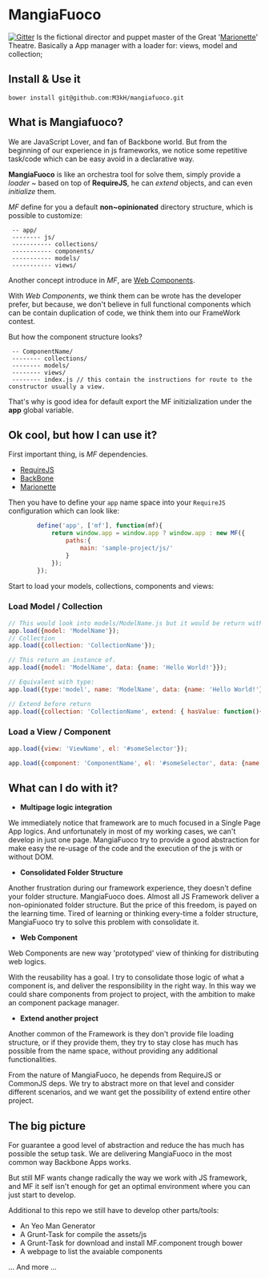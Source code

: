 MangiaFuoco
==========
[![Gitter](https://badges.gitter.im/Join%20Chat.svg)](https://gitter.im/M3kH/mangiafuoco?utm_source=badge&utm_medium=badge&utm_campaign=pr-badge)
Is the fictional director and puppet master of the Great '[Marionette](http://www.marionettejs.com)' Theatre.
Basically a App manager with a loader for: views, model and collection;

## Install & Use it
```
bower install git@github.com:M3kH/mangiafuoco.git
```
## What is Mangiafuoco?
We are JavaScript Lover, and fan of Backbone world.
But from the beginning of our experience in js frameworks, we notice some repetitive task/code which can be easy avoid in a declarative way.

**MangiaFuoco** is like an orchestra tool for solve them, simply provide a *loader* ~  based on top of **RequireJS**, he can *extend* objects, and can even *initialize* them.

*MF* define for you a default **non~opinionated** directory structure, which is possible to customize:

```
 -- app/
 -------- js/
 ----------- collections/
 ----------- components/
 ----------- models/
 ----------- views/
```

Another concept introduce in *MF*, are [Web Components](http://webcomponents.org/).

With *Web Components*, we think them can be wrote has the developer prefer, but because, we don't believe in full functional components which can be contain duplication of code, we think them into our FrameWork contest.

But how the component structure looks?

```
 -- ComponentName/
 -------- collections/
 -------- models/
 -------- views/
 -------- index.js // this contain the instructions for route to the constructor usually a view.
```

That's why is good idea for default export the MF initizialization under the **app** global variable.


## Ok cool, but how I can use it?
First important thing, is *MF* dependencies.

- [RequireJS](http://www.requirejs.org)
- [BackBone](http://www.backbonejs.org)
- [Marionette](http://www.marionettejs.org)

Then you have to define your `app` name space into your `RequireJS` configuration which can look like:

```javascript
        define('app', ['mf'], function(mf){
            return window.app = window.app ? window.app : new MF({
                paths:{
                    main: 'sample-project/js/'
                }
            });
        });
```

Start to load your models, collections, components and views:

### Load Model / Collection
```javascript
// This would look into models/ModelName.js but it would be return without be initialize
app.load({model: 'ModelName'}); 
// Collection
app.load({collection: 'CollectionName'});

// This return an instance of.
app.load({model: 'ModelName', data: {name: 'Hello World!'}});

// Equivalent with type:
app.load({type:'model', name: 'ModelName', data: {name: 'Hello World!'}});

// Extend before return
app.load({collection: 'CollectionName', extend: { hasValue: function(){ return this.value ? true : false}}});
```

### Load a View / Component
```javascript
app.load({view: 'ViewName', el: '#someSelector'}); 

app.load({component: 'ComponentName', el: '#someSelector', data: {name: 'Hello World!'}});
```

## What can I do with it?

- **Multipage logic integration**

 We immediately notice that framework are to much focused in a Single Page App logics.
And unfortunately in most of my working cases, we can't develop in just one page.
MangiaFuoco try to provide a good abstraction for make easy the re-usage of the code and the execution of the js with or without DOM.

- **Consolidated Folder Structure**

 Another frustration during our framework experience, they doesn't define your folder structure. MangiaFuoco does.
Almost all JS Framework deliver a non-opinionated folder structure. But the price of this freedom, is payed on the learning time.
Tired of learning or thinking every-time a folder structure, MangiaFuoco try to solve this problem with consolidate it.

- **Web Component**

 Web Components are new way 'prototyped' view of thinking for distributing web logics.

 With the reusability has a goal. I try to consolidate those logic of what a component is, and deliver the responsibility in the right way.
In this way we could share components from project to project, with the ambition to make an component package manager.

- **Extend another project**

 Another common of the Framework is they don't provide file loading structure, or if they provide them, they try to stay close has much
has possible from the name space, without providing any additional functionalities.

 From the nature of MangiaFuoco, he depends from RequireJS or CommonJS deps. We try to abstract more on that level and consider different
scenarios, and we want get the possibility of extend entire other project.

## The big picture
For guarantee a good level of abstraction and reduce the has much has possible the setup task. We are delivering MangiaFuoco in the most common way Backbone Apps works.

But still MF wants change radically the way we work with JS framework, and MF it self isn't enough for get an optimal environment where you can just start to develop.

Additional to this repo we still have to develop other parts/tools:

- An Yeo Man Generator
- A Grunt-Task for compile the assets/js
- A Grunt-Task for download and install MF.component trough bower
- A webpage to list the avaiable components

... And more ...
